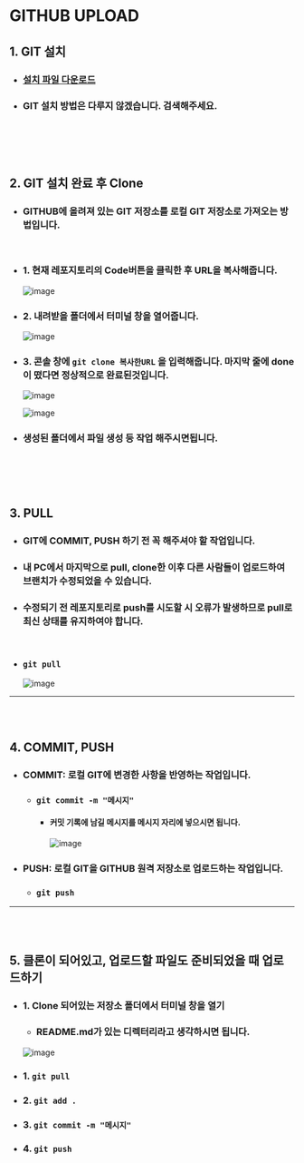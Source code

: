 # GITHUB UPLOAD

## 1. GIT 설치

- ### [설치 파일 다운로드](https://git-scm.com/downloads)
- ### GIT 설치 방법은 다루지 않겠습니다. 검색해주세요.


<br><br>
---

## 2. GIT 설치 완료 후 Clone

- ### GITHUB에 올려져 있는 GIT 저장소를 로컬 GIT 저장소로 가져오는 방법입니다.

<br>

- ### 1. 현재 레포지토리의 Code버튼을 클릭한 후 URL을 복사해줍니다.

    ![image](https://github.com/Project-Division/DIV_Algorithm_Study/assets/68108664/438ccd1b-c4b9-422c-a177-828fbe29bad8)

- ### 2. 내려받을 폴더에서 터미널 창을 열어줍니다.

    ![image](https://github.com/Project-Division/DIV_Algorithm_Study/assets/68108664/0d230ec2-8c38-4b6a-bfbf-4d87d639fb9a)

- ### 3. 콘솔 창에 `git clone 복사한URL` 을 입력해줍니다. 마지막 줄에 done이 떴다면 정상적으로 완료된것입니다.

    ![image](https://github.com/Project-Division/DIV_Algorithm_Study/assets/68108664/e458068a-b606-4114-8456-e2e878b26fe0)

    ![image](https://github.com/Project-Division/DIV_Algorithm_Study/assets/68108664/8919c0ec-2434-4310-ad11-44a871db0679)

- ### 생성된 폴더에서 파일 생성 등 작업 해주시면됩니다.

<br><br>
---

## 3. PULL

- ### GIT에 COMMIT, PUSH 하기 전 꼭 해주셔야 할 작업입니다.

- ### 내 PC에서 마지막으로 pull, clone한 이후 다른 사람들이 업로드하여 브랜치가 수정되었을 수 있습니다.

- ### 수정되기 전 레포지토리로 push를 시도할 시 오류가 발생하므로 pull로 최신 상태를 유지하여야 합니다.

    <br>

- ### ```git pull```

    ![image](https://github.com/Project-Division/DIV_Algorithm_Study/assets/68108664/0ab47260-6ecb-441e-a050-6e1d6b712d92)

---
<br><br>

## 4. COMMIT, PUSH

- ### COMMIT: 로컬 GIT에 변경한 사항을 반영하는 작업입니다.

    - ### `git commit -m "메시지"`
        - #### 커밋 기록에 남길 메시지를 메시지 자리에 넣으시면 됩니다.
            ![image](https://github.com/Project-Division/DIV_Algorithm_Study/assets/68108664/bd29028f-86d0-4fe3-80d6-7a1546d26ae7)


- ### PUSH: 로컬 GIT을 GITHUB 원격 저장소로 업로드하는 작업입니다.
    - ### `git push`

---
<br><br>


## 5. 클론이 되어있고, 업로드할 파일도 준비되었을 때 업로드하기

- ### 1. Clone 되어있는 저장소 폴더에서 터미널 창을 열기

    - ### README.md가 있는 디렉터리라고 생각하시면 됩니다.

    ![image](https://github.com/Project-Division/DIV_Algorithm_Study/assets/68108664/b97250ee-0557-441b-bb35-64e6c34abcb9)

- ### 1. `git pull`

- ### 2. `git add .`

- ### 3. `git commit -m "메시지"`

- ### 4. `git push`